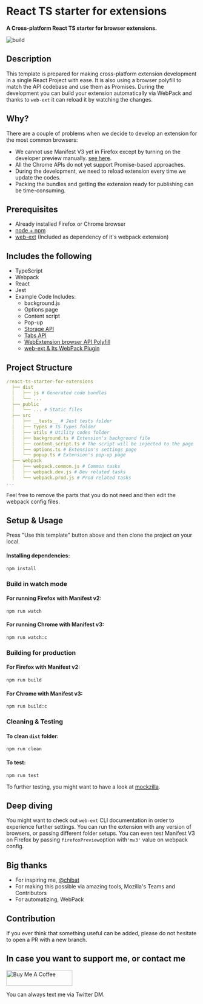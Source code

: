 # React TS starter for extensions

**A Cross-platform React TS starter for browser extensions.**

![build](https://github.com/mcanvar/react-ts-starter-for-extensions/workflows/build/badge.svg)

## Description

This template is prepared for making cross-platform extension
development in a single React Project with ease. It is also using a browser
polyfill to match the API codebase and use them as Promises. During the
development you can build your extension automatically via WebPack and
thanks to `web-ext` it can reload it by watching the changes.

## Why?

There are a couple of problems when we decide to develop an extension for the most common browsers:

- We cannot use Manifest V3 yet in Firefox except by turning on the developer preview
  manually. [see here](https://extensionworkshop.com/documentation/develop/manifest-v3-migration-guide/).
- All the Chrome APIs do not yet support Promise-based approaches.
- During the development, we need to reload extension every time we update the codes.
- Packing the bundles and getting the extension ready for publishing can be time-consuming.

## Prerequisites

- Already installed Firefox or Chrome browser
- [node + npm](https://nodejs.org/)
- [web-ext](https://extensionworkshop.com/documentation/develop/getting-started-with-web-ext/) (Included as dependency of it's webpack extension)

## Includes the following

- TypeScript
- Webpack
- React
- Jest
- Example Code Includes:
  - background.js
  - Options page
  - Content script
  - Pop-up
  - [Storage API](https://developer.mozilla.org/en-US/docs/Mozilla/Add-ons/WebExtensions/API/storage/local)
  - [Tabs API](https://developer.mozilla.org/en-US/docs/Mozilla/Add-ons/WebExtensions/API/tabs)
  - [WebExtension browser API Polyfill](https://github.com/mozilla/webextension-polyfill)
  - [web-ext & Its WebPack Plugin](https://github.com/mozilla/web-ext)

## Project Structure

```yaml
/react-ts-starter-for-extensions
  ├── dist
  │   ├── js # Generated code bundles
  │   └── ...
  ├── public
  │   └── ... # Static files
  ├── src
  │   ├── __tests__ # Jest tests folder
  │   ├── types # TS Types folder
  │   ├── utils # Utility codes folder
  │   ├── background.ts # Extension's background file
  │   ├── content_script.ts # The script will be injected to the page
  │   ├── options.ts # Extension's settings page
  │   └── popup.ts # Extension's pop-up page
  ├── webpack
  │   ├── webpack.common.js # Common tasks
  │   ├── webpack.dev.js # Dev related tasks
  │   └── webpack.prod.js # Prod related tasks
...
```

Feel free to remove the parts that you do not need and
then edit the webpack config files.

## Setup & Usage

Press "Use this template" button above and then clone the project on your local.

#### Installing dependencies:

```
npm install
```

### Build in watch mode

#### For running Firefox with Manifest v2:

```
npm run watch
```

#### For running Chrome with Manifest v3:

```
npm run watch:c
```

### Building for production

#### For Firefox with Manifest v2:

```
npm run build
```

#### For Chrome with Manifest v3:

```
npm run build:c
```

### Cleaning & Testing

#### To clean `dist` folder:

```
npm run clean
```

#### To test:

```
npm run test
```

To further testing, you might want to have a look
at [mockzilla](https://lusito.github.io/mockzilla-webextension/setup.html).

## Deep diving

You might want to check out `web-ext` CLI documentation in order to experience
further settings. You can run the extension with any version of browsers,
or passing different folder setups. You can even test Manifest V3 on Firefox by
passing `firefoxPreview`option with`'mv3'` value on webpack config.

## Big thanks

- For inspiring me, [@chibat](https://github.com/chibat/chrome-extension-typescript-starter)
- For making this possible via amazing tools, Mozilla's Teams and Contributors
- For automatizing, WebPack

## Contribution

If you ever think that something useful can be added, please do not
hesitate to open a PR with a new branch.

## In case you want to support me, or contact me

<a href="https://www.buymeacoffee.com/mcanvar" target="_blank"><img src="https://cdn.buymeacoffee.com/buttons/default-orange.png" alt="Buy Me A Coffee" height="41" width="174"></a>

You can always text me via Twitter DM.
